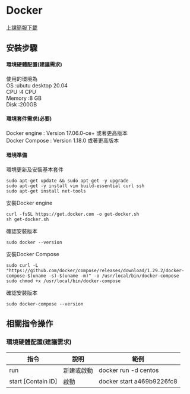 # Docker  
  
[上課簡報下載](https://goharbor.io/docs/2.3.0/ "link")  


## 安裝步驟  

#### 環境硬體配置(建議需求)  
使用的環境為  
OS      :ubutu desktop 20.04  
CPU     :4 CPU  
Memory  :8 GB  
Disk    :200GB  

#### 環境套件需求(必要)  
Docker engine   : Version 17.06.0-ce+ 或著更高版本  
Docker Compose  : Version 1.18.0 或著更高版本  

#### 環境準備  

環境更新及安裝基本套件  
```
sudo apt-get update && sudo apt-get -y upgrade
sudo apt-get -y install vim build-essential curl ssh
sudo apt-get install net-tools
```

安裝Docker engine    
```
curl -fsSL https://get.docker.com -o get-docker.sh
sh get-docker.sh
```

確認安裝版本
```
sudo docker --version
```

安裝Docker Compose    
```
sudo curl -L "https://github.com/docker/compose/releases/download/1.29.2/docker-compose-$(uname -s)-$(uname -m)" -o /usr/local/bin/docker-compose
sudo chmod +x /usr/local/bin/docker-compose
```

確認安裝版本
```
sudo docker-compose --version
```

## 相關指令操作   

### 環境硬體配置(建議需求)  

 | 指令 | 說明  | 範例 |
|-------|-------|-------|
| run | 	新建或啟動 |  docker run -d centos |
| start [Contain ID]	 | 啟動 |  docker start a469b9226fc8 |



